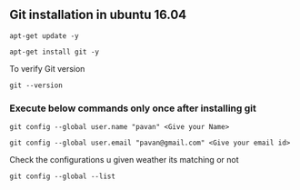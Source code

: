 
## Git installation in ubuntu 16.04
 
 ```
 apt-get update -y
 ```
 ```
 apt-get install git -y
 ```
 To verify Git version 
 
 ```
 git --version 
 ```
### Execute below commands only once after installing git

```
git config --global user.name "pavan" <Give your Name>
```
```
git config --global user.email "pavan@gmail.com" <Give your email id>
```

Check the configurations u given weather its matching or not 
```
git config --global --list
```
